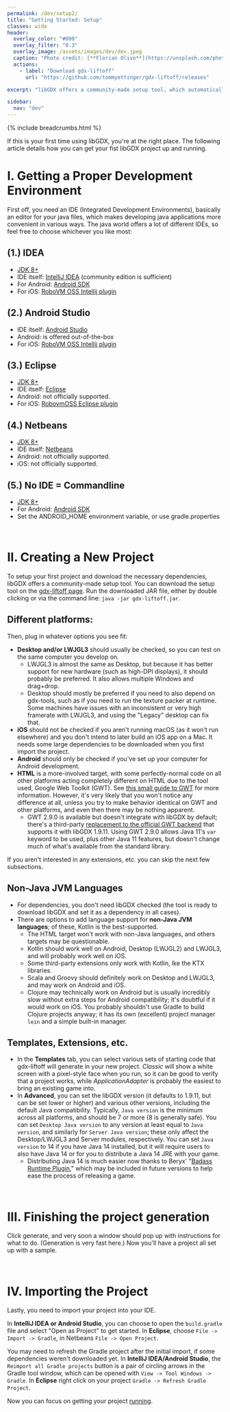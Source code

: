 ```yaml
---
permalink: /dev/setup2/
title: "Getting Started: Setup"
classes: wide
header:
  overlay_color: "#000"
  overlay_filter: "0.3"
  overlay_image: /assets/images/dev/dev.jpeg
  caption: "Photo credit: [**Florian Olivo**](https://unsplash.com/photos/Ek9Znm8lQ1U)"
  actions:
    - label: "Download gdx-liftoff"
      url: "https://github.com/tommyettinger/gdx-liftoff/releases"

excerpt: "libGDX offers a community-made setup tool, which automatically creates a project and downloads everything necessary."

sidebar:
  nav: "dev"
---
```


{% include breadcrumbs.html %}

If this is your first time using libGDX, you're at the right place. The following article details how you can get your fist libGDX project up and running.

# I. Getting a Proper Development Environment
First off, you need an IDE (Integrated Development Environments), basically an editor for your java files, which makes developing java applications more convenient in various ways. The java world offers a lot of different IDEs, so feel free to choose whichever you like most:

## (1.) IDEA
- [JDK 8+](https://adoptopenjdk.net)
- IDE itself: [IntelliJ IDEA](https://www.jetbrains.com/idea/download/#section=windows) (community edition is sufficient)
- For Android: [Android SDK](https://developer.android.com/studio/releases/platform-tools)
- For iOS: [RoboVM OSS Intellij plugin](http://robovm.mobidevelop.com)

## (2.) Android Studio
- IDE itself: [Android Studio](https://developer.android.com/studio)
- Android: is offered out-of-the-box
- For iOS: [RoboVM OSS Intellij plugin](http://robovm.mobidevelop.com)

## (3.) Eclipse
- [JDK 8+](https://adoptopenjdk.net)
- IDE itself: [Eclipse](https://www.eclipse.org/downloads/)
- Android: not officially supported.
- For iOS: [RobovmOSS Eclipse plugin](http://robovm.mobidevelop.com)

## (4.) Netbeans
- [JDK 8+](https://adoptopenjdk.net)
- IDE itself: [Netbeans](https://netbeans.apache.org/download/index.html)
- Android: not officially supported.
- iOS: not officially supported.

## (5.) No IDE = Commandline
- [JDK 8+](https://adoptopenjdk.net)
- For Android: [Android SDK](https://developer.android.com/studio/releases/platform-tools)
- Set the ANDROID_HOME environment variable, or use gradle.properties

<br/>

# II. Creating a New Project
To setup your first project and download the necessary dependencies, libGDX offers a community-made setup tool. You can download the setup tool on the [gdx-liftoff page](https://github.com/tommyettinger/gdx-liftoff/releases). Run the downloaded JAR file, either by double clicking or via the command line: `java -jar gdx-liftoff.jar`.

## Different platforms:
Then, plug in whatever options you see fit:
- **Desktop and/or LWJGL3** should usually be checked, so you can test on the same computer you develop on.
  - LWJGL3 is almost the same as Desktop, but because it has better support for new hardware (such as high-DPI displays), it should probably be preferred. It also allows multiple Windows and drag+drop.
  - Desktop should mostly be preferred if you need to also depend on gdx-tools, such as if you need to run the texture packer at runtime. Some machines have issues with an inconsistent or very high framerate with LWJGL3, and using the "Legacy" desktop can fix that.
- **iOS** should not be checked if you aren't running macOS (as it won't run elsewhere) and you don't intend to later build an iOS app on a Mac. It needs some large dependencies to be downloaded when you first import the project.
- **Android** should only be checked if you've set up your computer for Android development.
- **HTML** is a more-involved target, with some perfectly-normal code on all other platforms acting completely different on HTML due to the tool used, Google Web Toolkit (GWT). See [this small guide to GWT](https://github.com/libgdx/libgdx/wiki/HTML5-Backend-and-GWT-Specifics) for more information. However, it's very likely that you won't notice any difference at all, unless you try to make behavior identical on GWT and other platforms, and even then there may be nothing apparent.
  - GWT 2.9.0 is available but doesn't integrate with libGDX by default; there's a third-party [replacement to the official GWT backend](https://github.com/tommyettinger/gdx-backends#19112) that supports it with libGDX 1.9.11. Using GWT 2.9.0 allows Java 11's `var` keyword to be used, plus other Java 11 features, but doesn't change much of what's available from the standard library.

If you aren't interested in any extensions, etc. you can skip the next few subsections.

## Non-Java JVM Languages
- For dependencies, you don't need libGDX checked (the tool is ready to download libGDX and set it as a dependency in all cases).
- There are options to add language support for **non-Java JVM languages**; of these, Kotlin is the best-supported.
  - The HTML target won't work with non-Java languages, and others targets may be questionable.
  - Kotlin should work well on Android, Desktop (LWJGL2) and LWJGL3, and will probably work well on iOS.
  - Some third-party extensions only work with Kotlin, lke the KTX libraries.
  - Scala and Groovy should definitely work on Desktop and LWJGL3, and may work on Android and iOS.
  - Clojure may technically work on Android but is usually incredibly slow without extra steps for Android compatibility; it's doubtful if it would work on iOS. You probably shouldn't use Gradle to build Clojure projects anyway; it has its own (excellent) project manager `lein` and a simple built-in manager.

## Templates, Extensions, etc.
- In the **Templates** tab, you can select various sets of starting code that gdx-liftoff will generate in your new project. _Classic_ will show a white screen with a pixel-style face when you run, so it can be good to verify that a project works, while _ApplicationAdapter_ is probably the easiest to bring an existing game into.
- In **Advanced**, you can set the libGDX version (it defaults to 1.9.11, but can be set lower or higher) and various other versions, including the default Java compatibility. Typically, `Java version` is the minimum across all platforms, and should be 7 or more (8 is generally safe). You can set `Desktop Java version` to any version at least equal to `Java version`, and similarly for `Server Java version`; these only affect the Desktop/LWJGL3 and Server modules, respectively. You can set `Java version` to 14 if you have Java 14 installed, but it will require users to also have Java 14 or for you to distribute a Java 14 JRE with your game.
  - Distributing Java 14 is much easier now thanks to Beryx' "[Badass Runtime Plugin](https://github.com/raeleus/skin-composer/wiki/Deploying-libGDX-with-jpackage-and-Badass-Runtime),"  which may be included in future versions to help ease the process of releasing a game.

<br/>

# III. Finishing the project generation
Click generate, and very soon a window should pop up with instructions for what to do. (Generation is very fast here.) Now you'll have a project all set up with a sample.

<br/>

# IV. Importing the Project
Lastly, you need to import your project into your IDE.

In **IntelliJ IDEA or Android Studio**, you can choose to open the `build.gradle` file and select "Open as Project" to get started. In **Eclipse**, choose `File -> Import -> Gradle`, in Netbeans `File -> Open Project`.

You may need to refresh the Gradle project after the initial import, if some dependencies weren't downloaded yet. In **IntelliJ IDEA/Android Studio**, the `Reimport all Gradle projects` button is a pair of circling arrows in the Gradle tool window, which can be opened with `View -> Tool Windows -> Gradle`. In **Eclipse** right click on your project `Gradle -> Refresh Gradle Project`.

Now you can focus on getting your project [running](/dev/running/).
